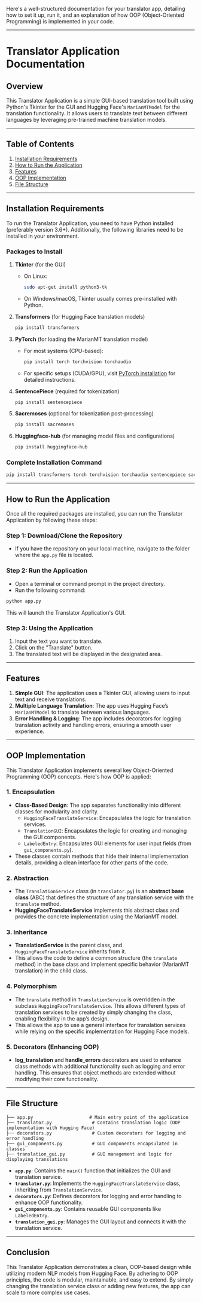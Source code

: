 Here's a well-structured documentation for your translator app, detailing how to set it up, run it, and an explanation of how OOP (Object-Oriented Programming) is implemented in your code.

---

# **Translator Application Documentation**

## **Overview**

This Translator Application is a simple GUI-based translation tool built using Python's Tkinter for the GUI and Hugging Face's `MarianMTModel` for the translation functionality. It allows users to translate text between different languages by leveraging pre-trained machine translation models.

---

## **Table of Contents**
1. [Installation Requirements](#installation-requirements)
2. [How to Run the Application](#how-to-run-the-application)
3. [Features](#features)
4. [OOP Implementation](#oop-implementation)
5. [File Structure](#file-structure)

---

## **Installation Requirements**

To run the Translator Application, you need to have Python installed (preferably version 3.6+). Additionally, the following libraries need to be installed in your environment.

### **Packages to Install**

1. **Tkinter** (for the GUI)
   - On Linux: 
     ```bash
     sudo apt-get install python3-tk
     ```
   - On Windows/macOS, Tkinter usually comes pre-installed with Python.
   
2. **Transformers** (for Hugging Face translation models)
   ```bash
   pip install transformers
   ```

3. **PyTorch** (for loading the MarianMT translation model)
   - For most systems (CPU-based):
     ```bash
     pip install torch torchvision torchaudio
     ```
   - For specific setups (CUDA/GPU), visit [PyTorch installation](https://pytorch.org/get-started/locally/) for detailed instructions.

4. **SentencePiece** (required for tokenization)
   ```bash
   pip install sentencepiece
   ```

5. **Sacremoses** (optional for tokenization post-processing)
   ```bash
   pip install sacremoses
   ```

6. **Huggingface-hub** (for managing model files and configurations)
   ```bash
   pip install huggingface-hub
   ```

### **Complete Installation Command**

```bash
pip install transformers torch torchvision torchaudio sentencepiece sacremoses huggingface-hub
```

---

## **How to Run the Application**

Once all the required packages are installed, you can run the Translator Application by following these steps:

### **Step 1: Download/Clone the Repository**

- If you have the repository on your local machine, navigate to the folder where the `app.py` file is located.

### **Step 2: Run the Application**

- Open a terminal or command prompt in the project directory.
- Run the following command:

```bash
python app.py
```

This will launch the Translator Application's GUI.

### **Step 3: Using the Application**

1. Input the text you want to translate.
2. Click on the "Translate" button.
3. The translated text will be displayed in the designated area.

---

## **Features**

1. **Simple GUI**: The application uses a Tkinter GUI, allowing users to input text and receive translations.
2. **Multiple Language Translation**: The app uses Hugging Face’s `MarianMTModel` to translate between various languages.
3. **Error Handling & Logging**: The app includes decorators for logging translation activity and handling errors, ensuring a smooth user experience.

---

## **OOP Implementation**

This Translator Application implements several key Object-Oriented Programming (OOP) concepts. Here's how OOP is applied:

### 1. **Encapsulation**
   - **Class-Based Design**: The app separates functionality into different classes for modularity and clarity.
     - `HuggingFaceTranslateService`: Encapsulates the logic for translation services.
     - `TranslationGUI`: Encapsulates the logic for creating and managing the GUI components.
     - `LabeledEntry`: Encapsulates GUI elements for user input fields (from `gui_components.py`).
   - These classes contain methods that hide their internal implementation details, providing a clean interface for other parts of the code.

### 2. **Abstraction**
   - The `TranslationService` class (in `translator.py`) is an **abstract base class** (ABC) that defines the structure of any translation service with the `translate` method.
   - **HuggingFaceTranslateService** implements this abstract class and provides the concrete implementation using the MarianMT model.

### 3. **Inheritance**
   - **TranslationService** is the parent class, and `HuggingFaceTranslateService` inherits from it.
   - This allows the code to define a common structure (the `translate` method) in the base class and implement specific behavior (MarianMT translation) in the child class.

### 4. **Polymorphism**
   - The `translate` method in `TranslationService` is overridden in the subclass `HuggingFaceTranslateService`. This allows different types of translation services to be created by simply changing the class, enabling flexibility in the app’s design.
   - This allows the app to use a general interface for translation services while relying on the specific implementation for Hugging Face models.

### 5. **Decorators (Enhancing OOP)**
   - **log_translation** and **handle_errors** decorators are used to enhance class methods with additional functionality such as logging and error handling. This ensures that object methods are extended without modifying their core functionality.

---

## **File Structure**

```
├── app.py                     # Main entry point of the application
├── translator.py               # Contains translation logic (OOP implementation with Hugging Face)
├── decorators.py               # Custom decorators for logging and error handling
├── gui_components.py           # GUI components encapsulated in classes
├── translation_gui.py          # GUI management and logic for displaying translations
```

- **`app.py`**: Contains the `main()` function that initializes the GUI and translation service.
- **`translator.py`**: Implements the `HuggingFaceTranslateService` class, inheriting from `TranslationService`.
- **`decorators.py`**: Defines decorators for logging and error handling to enhance OOP functionality.
- **`gui_components.py`**: Contains reusable GUI components like `LabeledEntry`.
- **`translation_gui.py`**: Manages the GUI layout and connects it with the translation service.

---

## **Conclusion**

This Translator Application demonstrates a clean, OOP-based design while utilizing modern NLP models from Hugging Face. By adhering to OOP principles, the code is modular, maintainable, and easy to extend. By simply changing the translation service class or adding new features, the app can scale to more complex use cases.

